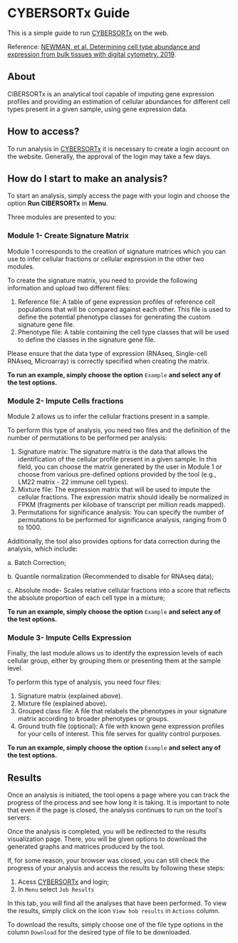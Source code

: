 # CYBERSORTx Guide
This is a simple guide to run [CYBERSORTx](https://cibersortx.stanford.edu/) on the web.

Reference: [NEWMAN, et al. Determining cell type abundance and expression from bulk tissues with digital cytometry. 2019](https://pubmed.ncbi.nlm.nih.gov/31061481/).

## About
CIBERSORTx is an analytical tool capable of imputing gene expression profiles and providing an estimation of cellular abundances for different cell types present in a given sample, using gene expression data.

## How to access?
To run analysis in [CYBERSORTx](https://cibersortx.stanford.edu/) it is necessary to create a login account on the website. Generally, the approval of the login may take a few days.

## How do I start to make an analysis?
To start an analysis, simply access the page with your login and choose the option **Run CIBERSORTx** in **Menu**.

Three modules are presented to you:
### Module 1- Create Signature Matrix
Module 1 corresponds to the creation of signature matrices which you can use to infer cellular fractions or cellular expression in the other two modules.

To create the signature matrix, you need to provide the following information and upload two different files:

  1. Reference file: A table of gene expression profiles of reference cell populations that will be compared against each other. This file is used to define the potential phenotype classes for generating the custom signature gene file.
  2. Phenotype file: A table containing the cell type classes that will be used to define the classes in the signature gene file.

Please ensure that the data type of expression (RNAseq, Single-cell RNAseq, Microarray) is correctly specified when creating the matrix.

**To run an example, simply choose the option** ```Example``` **and select any of the test options.**

### Module 2- Impute Cells fractions
Module 2 allows us to infer the cellular fractions present in a sample.

To perform this type of analysis, you need two files and the definition of the number of permutations to be performed per analysis:

  1. Signature matrix: The signature matrix is the data that allows the identification of the cellular profile present in a given sample. In this field, you can choose the matrix generated by the user in Module 1 or choose from various pre-defined options provided by the tool (e.g., LM22 matrix - 22 immune cell types).
  2. Mixture file: The expression matrix that will be used to impute the cellular fractions. The expression matrix should ideally be normalized in FPKM (fragments per kilobase of transcript per million reads mapped).
  3. Permutations for significance analysis: You can specify the number of permutations to be performed for significance analysis, ranging from 0 to 1000.

Additionally, the tool also provides options for data correction during the analysis, which include:

  a. Batch Correction;
  
  b. Quantile normalization (Recommended to disable for RNAseq data);
  
  c. Absolute mode- Scales relative cellular fractions into a score that reflects the absolute proportion of each cell type in a mixture;

**To run an example, simply choose the option** ```Example``` **and select any of the test options.**

### Module 3- Impute Cells Expression
Finally, the last module allows us to identify the expression levels of each cellular group, either by grouping them or presenting them at the sample level.

To perform this type of analysis, you need four files:

  1. Signature matrix (explained above).
  2. Mixture file (explained above).
  3. Grouped class file: A file that relabels the phenotypes in your signature matrix according to broader phenotypes or groups.
  4. Ground truth file (optional): A file with known gene expression profiles for your cells of interest. This file serves for quality control purposes.

**To run an example, simply choose the option** ```Example``` **and select any of the test options.**

## Results
Once an analysis is initiated, the tool opens a page where you can track the progress of the process and see how long it is taking. It is important to note that even if the page is closed, the analysis continues to run on the tool's servers.

Once the analysis is completed, you will be redirected to the results visualization page. There, you will be given options to download the generated graphs and matrices produced by the tool.

If, for some reason, your browser was closed, you can still check the progress of your analysis and access the results by following these steps:
  1. Acess [CYBERSORTx](https://cibersortx.stanford.edu/) and login;
  2. In ```Menu``` select ```Job Results```

In this tab, you will find all the analyses that have been performed. To view the results, simply click on the icon ```View hob results``` in ```Actions``` column.

To download the results, simply choose one of the file type options in the column ```Download``` for the desired type of file to be downloaded.
